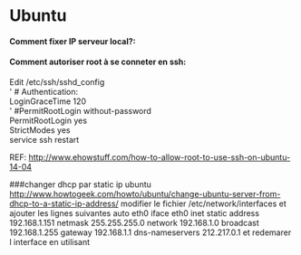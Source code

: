 # Ubuntu

#### Comment fixer IP serveur local?:

#### Comment autoriser root à se conneter en ssh:    
Edit /etc/ssh/sshd_config   
' # Authentication:   
LoginGraceTime 120    
' #PermitRootLogin without-password   
PermitRootLogin yes   
StrictModes yes   
service ssh restart   

REF:  http://www.ehowstuff.com/how-to-allow-root-to-use-ssh-on-ubuntu-14-04   

###changer dhcp par static ip ubuntu
http://www.howtogeek.com/howto/ubuntu/change-ubuntu-server-from-dhcp-to-a-static-ip-address/
modifier le fichier /etc/network/interfaces et ajouter les lignes suivantes
auto eth0
iface eth0 inet static
        address 192.168.1.151
        netmask 255.255.255.0
        network 192.168.1.0
        broadcast 192.168.1.255
        gateway 192.168.1.1
            dns-nameservers 212.217.0.1
et redemarer l interface en utilisant 


